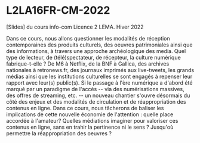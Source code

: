 # L2LA16FR-CM-2022


[Slides] du cours info-com Licence 2 LEMA. Hiver 2022

Dans ce cours, nous allons questionner les modalités de réception contemporaines des produits culturels, des oeuvres patrimoniales ainsi que des informations, à travers une approche archéologique des media. Quel type de lecteur, de (télé)spectateur, de récepteur, la culture numérique fabrique-t-elle ? De M6 à Netflix, de la BNF à Gallica, des archives nationales à retronews.fr, des journaux imprimés aux live-tweets, les grands médias ainsi que les institutions culturelles se sont engagés à repenser leur rapport avec leur(s) public(s). Si le passage à l'ère numérique a d'abord été marqué par un paradigme de l'accès -- via des numérisations massives, des offres de streaming, etc. -- un nouveau chantier s'ouvre désormais du côté des enjeux et des modalités de circulation et de réappropriation des contenus en ligne. Dans ce cours, nous tâcherons de baliser les implications de cette nouvelle économie de l'attention : quelle place accordée à l'amateur? Quelles médiations imaginer pour valoriser ces contenus en ligne, sans en trahir la pertinence ni le sens ? Jusqu'où permettre la réappropriation des oeuvres ?  
